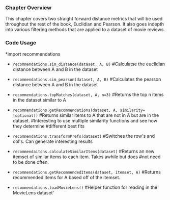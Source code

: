 ### Chapter Overview 
This chapter covers two straight forward distance metrics that will be used throughout the rest of the book, Euclidian and Pearson. It also goes indepth into various filtering methods that are applied to a dataset of movie reviews.

### Code Usage
*import recommendations 

* ``recommendations.sim_distance(dataset, A, B)``
\#Calculatse the euclidian distance between A and B in the dataset

* ``recommendations.sim_pearson(dataset, A, B)``
\#Calculates the pearson distance between A and B in the dataset

* ``recommendations.topMatches(dataset, A, n=3)``
\#Returns the top n items in the dataset similar to A

* ``recommendations.getRecommendations(dataset, A, similarity=[optional])``
\#Returns similar items to A that are not in A but are in the dataset. 
\#Interesting to use multiple similarity functions and see how they determine 
\#different best fits
  
* ``recommendations.transformPrefs(dataset)``
\#Switches the row's and col's. Can generate interesting results 

* ``recommendaitons.calculateSimilarItems(dataset)``
\#Returns an new itemset of similar items to each item. Takes awhile but does 
\#not need to be done often.

* ``recommendations.getRecommendedItems(dataset, itemset, A)``
\#Returns recommended items for A based off of the itemset. 

* ``recommendations.loadMovieLens()``
\#Helper function for reading in the MovieLens dataset'

